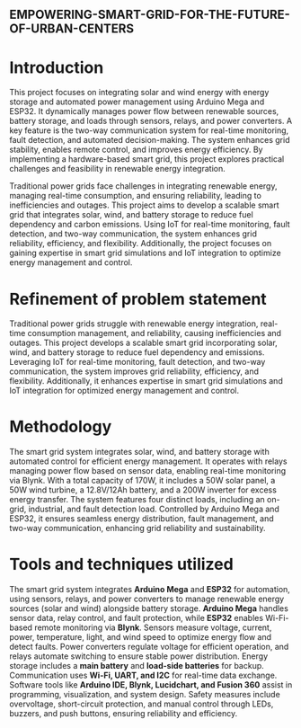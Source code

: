 ## EMPOWERING-SMART-GRID-FOR-THE-FUTURE-OF-URBAN-CENTERS

# Introduction
This project focuses on integrating solar and wind energy with energy storage and automated power management using Arduino Mega and ESP32. It dynamically manages power flow between renewable sources, battery storage, and loads through sensors, relays, and power converters. A key feature is the two-way communication system for real-time monitoring, fault detection, and automated decision-making. The system enhances grid stability, enables remote control, and improves energy efficiency. By implementing a hardware-based smart grid, this project explores practical challenges and feasibility in renewable energy integration.

Traditional power grids face challenges in integrating renewable energy, managing real-time consumption, and ensuring reliability, leading to inefficiencies and outages. This project aims to develop a scalable smart grid that integrates solar, wind, and battery storage to reduce fuel dependency and carbon emissions. Using IoT for real-time monitoring, fault detection, and two-way communication, the system enhances grid reliability, efficiency, and flexibility. Additionally, the project focuses on gaining expertise in smart grid simulations and IoT integration to optimize energy management and control.

# Refinement of problem statement
Traditional power grids struggle with renewable energy integration, real-time consumption management, and reliability, causing inefficiencies and outages. This project develops a scalable smart grid incorporating solar, wind, and battery storage to reduce fuel dependency and emissions. Leveraging IoT for real-time monitoring, fault detection, and two-way communication, the system improves grid reliability, efficiency, and flexibility. Additionally, it enhances expertise in smart grid simulations and IoT integration for optimized energy management and control.

# Methodology
The smart grid system integrates solar, wind, and battery storage with automated control for efficient energy management. It operates with relays managing power flow based on sensor data, enabling real-time monitoring via Blynk. With a total capacity of 170W, it includes a 50W solar panel, a 50W wind turbine, a 12.8V/12Ah battery, and a 200W inverter for excess energy transfer. The system features four distinct loads, including an on-grid, industrial, and fault detection load. Controlled by Arduino Mega and ESP32, it ensures seamless energy distribution, fault management, and two-way communication, enhancing grid reliability and sustainability.

# Tools and techniques utilized
The smart grid system integrates **Arduino Mega** and **ESP32** for automation, using sensors, relays, and power converters to manage renewable energy sources (solar and wind) alongside battery storage. **Arduino Mega** handles sensor data, relay control, and fault protection, while **ESP32** enables Wi-Fi-based remote monitoring via **Blynk**. Sensors measure voltage, current, power, temperature, light, and wind speed to optimize energy flow and detect faults. Power converters regulate voltage for efficient operation, and relays automate switching to ensure stable power distribution. Energy storage includes a **main battery** and **load-side batteries** for backup. Communication uses **Wi-Fi, UART, and I2C** for real-time data exchange. Software tools like **Arduino IDE, Blynk, Lucidchart, and Fusion 360** assist in programming, visualization, and system design. Safety measures include overvoltage, short-circuit protection, and manual control through LEDs, buzzers, and push buttons, ensuring reliability and efficiency.

